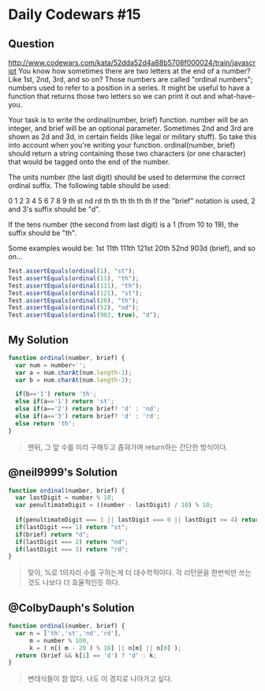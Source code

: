 # Daily Codewars #15
## Question
http://www.codewars.com/kata/52dda52d4a88b5708f000024/train/javascript
You know how sometimes there are two letters at the end of a number? Like 1st, 2nd, 3rd, and so on? Those numbers are called "ordinal numbers"; numbers used to refer to a position in a series. It might be useful to have a function that returns those two letters so we can print it out and what-have-you.

Your task is to write the ordinal(number, brief) function. number will be an integer, and brief will be an optional parameter. Sometimes 2nd and 3rd are shown as 2d and 3d, in certain fields (like legal or military stuff). So take this into account when you're writing your function. ordinal(number, brief) should return a string containing those two characters (or one character) that would be tagged onto the end of the number.

The units number (the last digit) should be used to determine the correct ordinal suffix. The following table should be used:

0  1  2  3  4  5  6  7  8  9
th st nd rd th th th th th th
If the "brief" notation is used, 2 and 3's suffix should be "d".

If the tens number (the second from last digit) is a 1 (from 10 to 19), the suffix should be "th".

Some examples would be: 1st 11th 111th 121st 20th 52nd 903d (brief), and so on...
```javascript
Test.assertEquals(ordinal(1), "st");
Test.assertEquals(ordinal(11), "th");
Test.assertEquals(ordinal(111), "th");
Test.assertEquals(ordinal(121), "st");
Test.assertEquals(ordinal(20), "th");
Test.assertEquals(ordinal(52), "nd");
Test.assertEquals(ordinal(903, true), "d");
```

## My Solution
```javascript
function ordinal(number, brief) {
  var num = number+'';
  var a = num.charAt(num.length-1);
  var b = num.charAt(num.length-2);

  if(b=='1') return 'th';
  else if(a=='1') return 'st';
  else if(a=='2') return brief? 'd' : 'nd';
  else if(a=='3') return brief? 'd' : 'rd';
  else return 'th';
}
```
> 맨뒤, 그 앞 수를 미리 구해두고
> 좁혀가며 return하는 간단한 방식이다.

## @neil9999's Solution
```javascript
function ordinal(number, brief) {
  var lastDigit = number % 10;
  var penultimateDigit = ((number - lastDigit) / 10) % 10;
  
  if(penultimateDigit === 1 || lastDigit === 0 || lastDigit >= 4) return "th";
  if(lastDigit === 1) return "st";
  if(brief) return "d";
  if(lastDigit === 2) return "nd";
  if(lastDigit === 3) return "rd";
}
```
> 맞아, %로 1의자리 수를 구하는게 더 대수학적이다.
> 각 리턴문을 한번씩만 쓰는것도 나보다 더 효율적인듯 하다.

## @ColbyDauph's Solution
```javascript
function ordinal(number, brief) {
  var n = ['th','st','nd','rd'],
      m = number % 100,
      k = ( n[( m - 20 ) % 10] || n[m] || n[0] );
  return (brief && k[1] == 'd') ? 'd' : k;
}
```
> 변태식들이 참 많다. 나도 이 경지로 나아가고 싶다.
